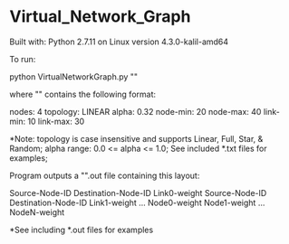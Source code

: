 # Virtual_Network_Graph

Built with: Python 2.7.11 on Linux version 4.3.0-kalil-amd64

To run:

python VirtualNetworkGraph.py "<configfile>"

where "<configfile>" contains the following format:

nodes:          4
topology:       LINEAR
alpha:          0.32
node-min:       20
node-max:       40
link-min:       10
link-max:       30

*Note:
topology is case insensitive and supports Linear, Full, Star, & Random;
alpha range: 0.0 <= alpha <= 1.0;
See included *.txt files for examples;

Program outputs a "<topology>".out file containing this layout:

Source-Node-ID    Destination-Node-ID    Link0-weight
Source-Node-ID    Destination-Node-ID    Link1-weight
...
Node0-weight    Node1-weight    ...    NodeN-weight

*See including *.out files for examples
